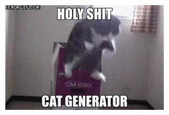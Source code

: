 <!--START_SECTION:update_image-->
<img src=https://raw.githubusercontent.com/sneakykestrel/sneakykestrel/main/.github/images/cat-generator.gif height="" width="" align=left alt=kitty />
<!--END_SECTION:update_image-->


